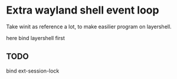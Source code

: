 # Extra wayland shell event loop

Take winit as reference a lot, to make easilier program on layershell.

here bind layershell first

## TODO

bind ext-session-lock
